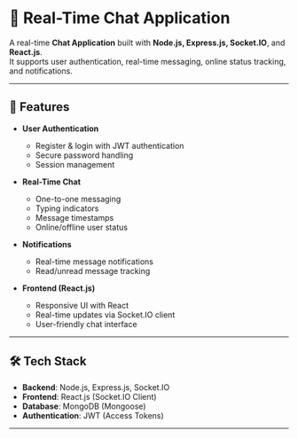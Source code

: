 # 💬 Real-Time Chat Application

A real-time **Chat Application** built with **Node.js, Express.js, Socket.IO**, and **React.js**.  
It supports user authentication, real-time messaging, online status tracking, and notifications.

---

## 🚀 Features

- **User Authentication**

  - Register & login with JWT authentication
  - Secure password handling
  - Session management

- **Real-Time Chat**

  - One-to-one messaging
  - Typing indicators
  - Message timestamps
  - Online/offline user status

- **Notifications**

  - Real-time message notifications
  - Read/unread message tracking

- **Frontend (React.js)**
  - Responsive UI with React
  - Real-time updates via Socket.IO client
  - User-friendly chat interface

---

## 🛠️ Tech Stack

- **Backend**: Node.js, Express.js, Socket.IO
- **Frontend**: React.js (Socket.IO Client)
- **Database**: MongoDB (Mongoose)
- **Authentication**: JWT (Access Tokens)

---
